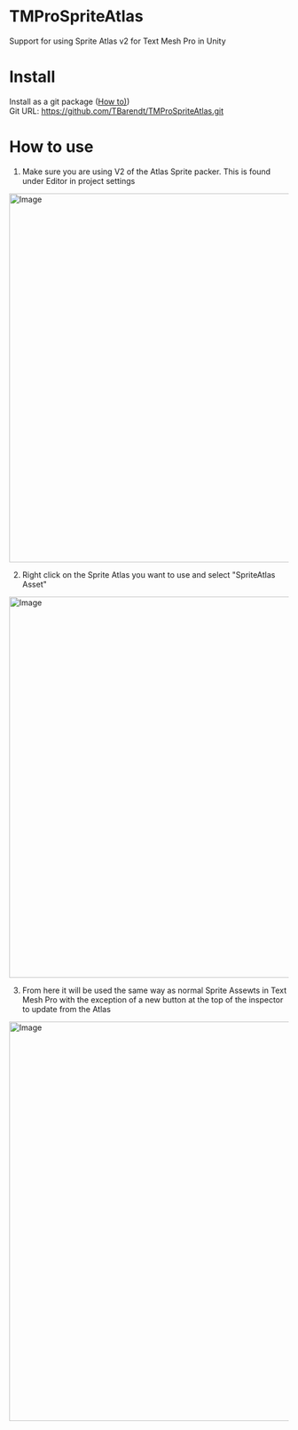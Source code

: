 # TMProSpriteAtlas
Support for using Sprite Atlas v2 for Text Mesh Pro in Unity

# Install

Install as a git package ([How to)](https://docs.unity3d.com/Manual/upm-ui-giturl.html))
<br>Git URL: https://github.com/TBarendt/TMProSpriteAtlas.git</br>

# How to use

1) Make sure you are using V2 of the Atlas Sprite packer. This is found under Editor in project settings
<img width="664" alt="Image" src="https://github.com/user-attachments/assets/238f2d32-81a4-4d0f-a0dd-8a27a7ad3eaa" />


2) Right click on the Sprite Atlas you want to use and select "SpriteAtlas Asset"
<img width="686" alt="Image" src="https://github.com/user-attachments/assets/7db3ba99-226c-4d46-ace0-eac0b2e37d5d" />


3) From here it will be used the same way as normal Sprite Assewts in Text Mesh Pro with the exception of  a new button at the top of the inspector to update from the Atlas
<img width="719" alt="Image" src="https://github.com/user-attachments/assets/633883ef-4fe0-44bb-b4a0-0f532dc734eb" />


